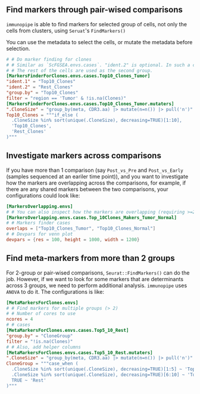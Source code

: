 ## Find markers through pair-wised comparisons

`immunopipe` is able to find markers for selected group of cells, not only the cells from clusters, using `Seruat`'s `FindMarkers()`

You can use the metadata to select the cells, or mutate the metadata before selection.

```toml
# # Do marker finding for clones
# # Similar as `ScFGSEA.envs.cases`. "ident.2" is optional. In such a case,
# # The rest of the cells are used as the second group.
[MarkersFinderForClones.envs.cases.Top10_Clones_Tumor]
"ident.1" = "Top10_Clones"
"ident.2" = "Rest_Clones"
"group.by" = "Top10_Clones"
filter = "region == 'Tumor' & !is.na(Clones)"
[MarkersFinderForClones.envs.cases.Top10_Clones_Tumor.mutaters]
".CloneSize" = "group_by(meta, CDR3.aa) |> mutate(n=n()) |> pull('n')"
Top10_Clones = """if_else (
  .CloneSize %in% sort(unique(.CloneSize), decreasing=TRUE)[1:10],
  'Top10_Clones',
  'Rest_Clones'
)"""
```

## Investigate markers across comparisons

If you have more than 1 comparison (say `Post_vs_Pre` and `Post_vs_Early` (samples sequenced at an eariler time point)), and you want to investigate how the markers are overlapping across the comparisons, for example, if there are any shared markers between the two comparisons, your configurations could look like:

```toml
[MarkersOverlapping.envs]
# # You can also inspect how the markers are overlapping (requiring >=2 cases)
[MarkersOverlapping.envs.cases.Top_10Clones_Makers_Tumor_Normal]
# # Markers finder cases
overlaps = ["Top10_Clones_Tumor", "Top10_Clones_Normal"]
# # Devpars for venn plot
devpars = {res = 100, height = 1000, width = 1200}
```

## Find meta-markers from more than 2 groups

For 2-group or pair-wised comparisons, `Seurat::FindMarkers()` can do the job. However, if we want to look for some markers that are determinants across 3 groups, we need to perform additional analysis. `immunopipe` uses `ANOVA` to do it. The configurations is like:

```toml
[MetaMarkersForClones.envs]
# # Find markers for multiple groups (> 2)
# # Number of cores to use
ncores = 4
# # cases
[MetaMarkersForClones.envs.cases.Top5_10_Rest]
"group.by" = "CloneGroup"
filter = "!is.na(Clones)"
# # Also, add helper columns
[MetaMarkersForClones.envs.cases.Top5_10_Rest.mutaters]
".CloneSize" = "group_by(meta, CDR3.aa) |> mutate(n=n()) |> pull('n')"
CloneGroup = """case_when (
  .CloneSize %in% sort(unique(.CloneSize), decreasing=TRUE)[1:5] ~ 'Top5_Clones',
  .CloneSize %in% sort(unique(.CloneSize), decreasing=TRUE)[6:10] ~ 'Top6_10_Clones',
  TRUE ~ 'Rest'
)"""
```
